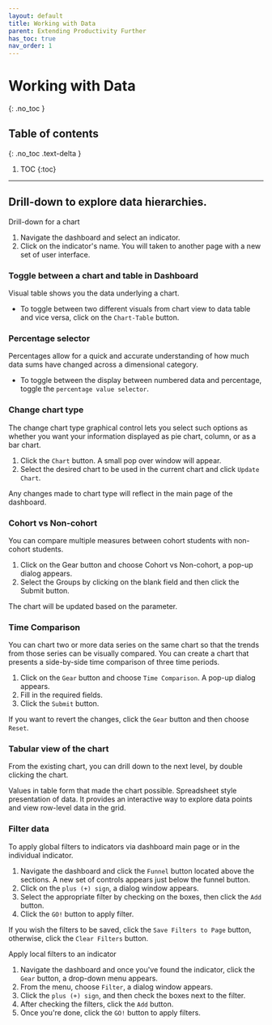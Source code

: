 ```yaml
---
layout: default
title: Working with Data
parent: Extending Productivity Further
has_toc: true
nav_order: 1
---
```


# Working with Data
{: .no_toc }

## Table of contents
{: .no_toc .text-delta }

1. TOC
{:toc}

---
## Drill-down to explore data hierarchies.
Drill-down for a chart
1. Navigate the dashboard and select an indicator.
2. Click on the indicator's name. You will taken to another page with a new set of user interface.

### Toggle between a chart and table in Dashboard
Visual table shows you the data underlying a chart.
* To toggle between two different visuals from chart view to data table and vice versa, click on the `Chart-Table` button.

### Percentage selector
Percentages allow for a quick and accurate understanding of how much data sums have changed across a dimensional category.
* To toggle between the display between numbered data and percentage, toggle the `percentage value selector`.

### Change chart type
The change chart type graphical control lets you select such options as whether you want your information displayed as pie chart, column, or as a bar chart.
1. Click the `Chart` button. A small pop over window will appear.
2. Select the desired chart to be used in the current chart and click `Update Chart`.

Any changes made to chart type will reflect in the main page of the dashboard.

### Cohort vs Non-cohort
You can compare multiple measures between cohort students with non-cohort students.

1. Click on the Gear button and choose Cohort vs Non-cohort, a pop-up dialog appears.
2. Select the Groups by clicking on the blank field and then click the Submit button.

The chart will be updated based on the parameter.

### Time Comparison
You can chart two or more data series on the same chart so that the trends from those series can be visually compared. You can create a chart that presents a side-by-side time comparison of three time periods.
1. Click on the `Gear` button and choose `Time Comparison`. A pop-up dialog appears.
2. Fill in the required fields.
3. Click the `Submit` button.

If you want to revert the changes, click the `Gear` button and then choose `Reset`.

### Tabular view of the chart
From the existing chart, you can drill down to the next level, by double clicking the chart.

Values in table form that made the chart possible. Spreadsheet style presentation of data. It provides an interactive way to explore data points and view row-level data in the grid.


### Filter data

To apply global filters to indicators via dashboard main page or in the individual indicator.

1. Navigate the dashboard and click the `Funnel` button located above the sections. A new set of controls appears just below the funnel button.
2. Click on the `plus (+) sign`, a dialog window appears.
3. Select the appropriate filter by checking on the boxes, then click the `Add` button.
4. Click the `GO!` button to apply filter.

If you wish the filters to be saved, click the `Save Filters to Page` button, otherwise, click the `Clear Filters` button.

Apply local filters to an indicator

1. Navigate the dashboard and once you've found the indicator, click the `Gear` button, a drop-down menu appears.
2. From the menu, choose `Filter`, a dialog window appears.
3. Click the `plus (+) sign`, and then check the boxes next to the filter.
4. After checking the filters, click the `Add` button.
4. Once you're done, click the `GO!` button to apply filters.
